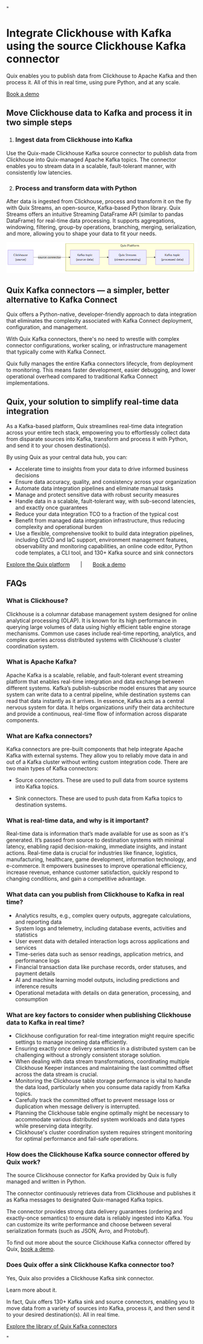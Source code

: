 <!--- BEGIN MARKDOWN --->
"
# Integrate Clickhouse with Kafka using the source Clickhouse Kafka connector

Quix enables you to publish data from Clickhouse to Apache Kafka and then process it. All of this in real time, using pure Python, and at any scale.

[Book a demo](https://share.hsforms.com/1iW0TmZzKQMChk0lxd_tGiw4yjw2)

## Move Clickhouse data to Kafka and process it in two simple steps

1. ### Ingest data from Clickhouse into Kafka

Use the Quix-made Clickhouse Kafka source connector to publish data from Clickhouse into Quix-managed Apache Kafka topics. The connector enables you to stream data in a scalable, fault-tolerant manner, with consistently low latencies.

2. ### Process and transform data with Python

After data is ingested from Clickhouse, process and transform it on the fly with Quix Streams, an open-source, Kafka-based Python library. Quix Streams offers an intuitive Streaming DataFrame API (similar to pandas DataFrame) for real-time data processing. It supports aggregations, windowing, filtering, group-by operations, branching, merging, serialization, and more, allowing you to shape your data to fit your needs.

![Diagram](images/Clickhouse-source_diagram_1.png)

## Quix Kafka connectors — a simpler, better alternative to Kafka Connect

Quix offers a Python-native, developer-friendly approach to data integration that eliminates the complexity associated with Kafka Connect deployment, configuration, and management.

With Quix Kafka connectors, there's no need to wrestle with complex connector configurations, worker scaling, or infrastructure management that typically come with Kafka Connect.

Quix fully manages the entire Kafka connectors lifecycle, from deployment to monitoring. This means faster development, easier debugging, and lower operational overhead compared to traditional Kafka Connect implementations.

## Quix, your solution to simplify real-time data integration

As a Kafka-based platform, Quix streamlines real-time data integration across your entire tech stack, empowering you to effortlessly collect data from disparate sources into Kafka, transform and process it with Python, and send it to your chosen destination(s).

By using Quix as your central data hub, you can:

* Accelerate time to insights from your data to drive informed business decisions  
* Ensure data accuracy, quality, and consistency across your organization  
* Automate data integration pipelines and eliminate manual tasks  
* Manage and protect sensitive data with robust security measures  
* Handle data in a scalable, fault-tolerant way, with sub-second latencies, and exactly once guarantees  
* Reduce your data integration TCO to a fraction of the typical cost  
* Benefit from managed data integration infrastructure, thus reducing complexity and operational burden  
* Use a flexible, comprehensive toolkit to build data integration pipelines, including CI/CD and IaC support, environment management features, observability and monitoring capabilities, an online code editor, Python code templates, a CLI tool, and 130+ Kafka source and sink connectors

[Explore the Quix platform](https://portal.demo.quix.io/pipeline?workspace=demo-gametelemetrytemplate-prod)  |  [Book a demo](https://share.hsforms.com/1iW0TmZzKQMChk0lxd_tGiw4yjw2)

## FAQs

### What is Clickhouse?

Clickhouse is a columnar database management system designed for online analytical processing (OLAP). It is known for its high performance in querying large volumes of data using highly efficient table engine storage mechanisms. Common use cases include real-time reporting, analytics, and complex queries across distributed systems with Clickhouse's cluster coordination system.

### What is Apache Kafka?

Apache Kafka is a scalable, reliable, and fault-tolerant event streaming platform that enables real-time integration and data exchange between different systems. Kafka’s publish-subscribe model ensures that any source system can write data to a central pipeline, while destination systems can read that data instantly as it arrives. In essence, Kafka acts as a central nervous system for data. It helps organizations unify their data architecture and provide a continuous, real-time flow of information across disparate components.

### What are Kafka connectors?

Kafka connectors are pre-built components that help integrate Apache Kafka with external systems. They allow you to reliably move data in and out of a Kafka cluster without writing custom integration code. There are two main types of Kafka connectors:

* Source connectors. These are used to pull data from source systems into Kafka topics.

* Sink connectors. These are used to push data from Kafka topics to destination systems.

### What is real-time data, and why is it important?

Real-time data is information that’s made available for use as soon as it's generated. It’s passed from source to destination systems with minimal latency, enabling rapid decision-making, immediate insights, and instant actions. Real-time data is crucial for industries like finance, logistics, manufacturing, healthcare, game development, information technology, and e-commerce. It empowers businesses to improve operational efficiency, increase revenue, enhance customer satisfaction, quickly respond to changing conditions, and gain a competitive advantage.

### What data can you publish from Clickhouse to Kafka in real time?

* Analytics results, e.g., complex query outputs, aggregate calculations, and reporting data  
* System logs and telemetry, including database events, activities and statistics  
* User event data with detailed interaction logs across applications and services  
* Time-series data such as sensor readings, application metrics, and performance logs  
* Financial transaction data like purchase records, order statuses, and payment details  
* AI and machine learning model outputs, including predictions and inference results  
* Operational metadata with details on data generation, processing, and consumption

### What are key factors to consider when publishing Clickhouse data to Kafka in real time?

* Clickhouse configuration for real-time integration might require specific settings to manage incoming data efficiently.  
* Ensuring exactly once delivery semantics in a distributed system can be challenging without a strongly consistent storage solution.  
* When dealing with data stream transformations, coordinating multiple Clickhouse Keeper instances and maintaining the last committed offset across the data stream is crucial.  
* Monitoring the Clickhouse table storage performance is vital to handle the data load, particularly when you consume data rapidly from Kafka topics.  
* Carefully track the committed offset to prevent message loss or duplication when message delivery is interrupted.  
* Planning the Clickhouse table engine optimally might be necessary to accommodate various distributed system workloads and data types while preserving data integrity.  
* Clickhouse's cluster coordination system requires stringent monitoring for optimal performance and fail-safe operations.  

### How does the Clickhouse Kafka source connector offered by Quix work?

The source Clickhouse connector for Kafka provided by Quix is fully managed and written in Python.

The connector continuously retrieves data from Clickhouse and publishes it as Kafka messages to designated Quix-managed Kafka topics.

The connector provides strong data delivery guarantees (ordering and exactly-once semantics) to ensure data is reliably ingested into Kafka. You can customize its write performance and choose between several serialization formats (such as JSON, Avro, and Protobuf).

To find out more about the source Clickhouse Kafka connector offered by Quix, [book a demo](https://share.hsforms.com/1iW0TmZzKQMChk0lxd_tGiw4yjw2).

### Does Quix offer a sink Clickhouse Kafka connector too?

Yes, Quix also provides a Clickhouse Kafka sink connector.

Learn more about it.

In fact, Quix offers 130+ Kafka sink and source connectors, enabling you to move data from a variety of sources into Kafka, process it, and then send it to your desired destination(s). All in real time.

[Explore the library of Quix Kafka connectors](https://quix.io/connectors)
<!--- END MARKDOWN --->
"